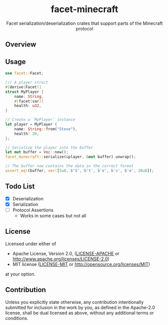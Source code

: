 <h1 align="center">facet-minecraft</h1>
<p align="center">Facet serialization/deserialization crates that support parts of the Minecraft protocol</p>

## Overview

## Usage

```rust
use facet::Facet;

/// A player struct
#[derive(Facet)]
struct MyPlayer {
    name: String,
    #[facet(var)]
    health: u32,
}

// Create a `MyPlayer` instance
let player = MyPlayer {
    name: String::from("Steve"),
    health: 20,
};

// Serialize the player into the buffer
let mut buffer = Vec::new();
facet_minecraft::serialize(&player, &mut buffer).unwrap();

// The buffer now contains the data in the correct format
assert_eq!(buffer, vec![5u8, b'S', b't', b'e', b'v', b'e', 20u8]);
```

## Todo List

- [x] Deserialization
- [x] Serialization
- [ ] Protocol Assertions
  - Works in some cases but not all

## License

Licensed under either of

- Apache License, Version 2.0, ([LICENSE-APACHE](LICENSE-APACHE) or <http://www.apache.org/licenses/LICENSE-2.0>)
- MIT license ([LICENSE-MIT](LICENSE-MIT) or <http://opensource.org/licenses/MIT>)

at your option.

## Contribution

Unless you explicitly state otherwise, any contribution intentionally
submitted for inclusion in the work by you, as defined in the Apache-2.0
license, shall be dual licensed as above, without any additional terms or
conditions.
